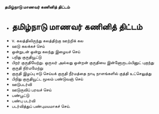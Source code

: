 **தமிழ்நாடு மாணவர் கணினித் திட்டம்**
- # தமிழ்நாடு மாணவர் கணினித் திட்டம்
- v. கலத்திலிருந்து கலத்திற்கு ஊற்றிக் கல
- ஊடு கலக்கச் செய்
- ஒன்றுடன் ஒன்று கலந்து இழையச் செய்
- பறிது குருதியூட்டு
- பிறர் குருதியேற்று. ஒருவர் அல்லது ஒன்றன் குருதியை இன்னோருடம்பினுட் புகுந்து
- குருதி நிர்மமேற்று
- குருதி இழப்பு ஈடு செய்யக் குருதி நீர்மத்தை நாடி நாளங்களில் குத்தி உட்செலுத்து
- பிறிது குருதியூட்ட மூலம் பண்டுவஞ் செய்
- ஊடுபடர்வி
- ஊடுருவிப் பரவச் செய்
- பண்பூட்டு
- பண்பு படர்வி
- படர்வித்துப் பண்புமயமாகச் செய்.

